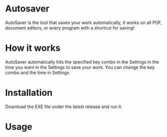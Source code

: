 # Autosaver
AutoSaver is the tool that saves your work automatically, it works on all PDF, document editors, or every program with a shortcut for saving!

# How it works
AutoSaver automatically hits the specified key combo in the Settings in the time you want in the Settings to save your work. You can change the key combo and the time in Settings

# Installation
Download the EXE file under the latest release and run it.

# Usage

